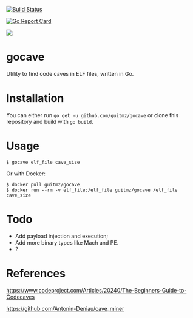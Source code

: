 [![Build Status](https://travis-ci.org/guitmz/gocave.svg?branch=master)](https://travis-ci.org/guitmz/gocave)

[![Go Report Card](https://goreportcard.com/badge/github.com/guitmz/gocave)](https://goreportcard.com/report/github.com/guitmz/gocave)

[![](https://images.microbadger.com/badges/image/guitmz/gocave.svg)](https://microbadger.com/images/guitmz/gocave "Get your own image badge on microbadger.com")


# gocave

Utility to find code caves in ELF files, written in Go.

# Installation

You can either run `go get -u github.com/guitmz/gocave` or clone this repository and build with `go build`.

# Usage
`$ gocave elf_file cave_size`

Or with Docker:  

```
$ docker pull guitmz/gocave
$ docker run --rm -v elf_file:/elf_file guitmz/gocave /elf_file cave_size
```

# Todo
- Add payload injection and execution;
- Add more binary types like Mach and PE.
- ?

# References
https://www.codeproject.com/Articles/20240/The-Beginners-Guide-to-Codecaves

https://github.com/Antonin-Deniau/cave_miner
